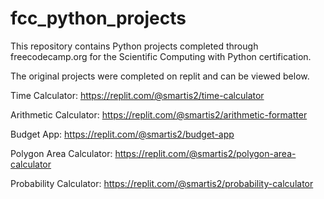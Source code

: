 # fcc_python_projects
This repository contains Python projects completed through freecodecamp.org for the Scientific Computing with Python certification.

The original projects were completed on replit and can be viewed below.

Time Calculator: https://replit.com/@smartis2/time-calculator

Arithmetic Calculator: https://replit.com/@smartis2/arithmetic-formatter

Budget App: https://replit.com/@smartis2/budget-app

Polygon Area Calculator: https://replit.com/@smartis2/polygon-area-calculator

Probability Calculator: https://replit.com/@smartis2/probability-calculator
